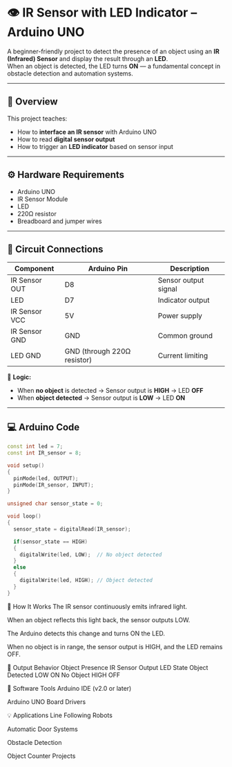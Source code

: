 # 👁️ IR Sensor with LED Indicator – Arduino UNO

A beginner-friendly project to detect the presence of an object using an **IR (Infrared) Sensor** and display the result through an **LED**.  
When an object is detected, the LED turns **ON** — a fundamental concept in obstacle detection and automation systems.

---

## 🧠 Overview

This project teaches:
- How to **interface an IR sensor** with Arduino UNO  
- How to read **digital sensor output**  
- How to trigger an **LED indicator** based on sensor input  

---

## ⚙️ Hardware Requirements

- Arduino UNO  
- IR Sensor Module  
- LED  
- 220Ω resistor  
- Breadboard and jumper wires  

---

## 🔌 Circuit Connections

| Component | Arduino Pin | Description |
|------------|--------------|--------------|
| IR Sensor OUT | D8 | Sensor output signal |
| LED | D7 | Indicator output |
| IR Sensor VCC | 5V | Power supply |
| IR Sensor GND | GND | Common ground |
| LED GND | GND (through 220Ω resistor) | Current limiting |

🧩 **Logic:**  
- When **no object** is detected → Sensor output is **HIGH** → LED **OFF**  
- When **object detected** → Sensor output is **LOW** → LED **ON**

---

## 💻 Arduino Code

```cpp
const int led = 7;
const int IR_sensor = 8;

void setup()
{
  pinMode(led, OUTPUT);
  pinMode(IR_sensor, INPUT); 
}

unsigned char sensor_state = 0;

void loop()
{
  sensor_state = digitalRead(IR_sensor);

  if(sensor_state == HIGH)
  {
    digitalWrite(led, LOW);  // No object detected
  }
  else
  {
    digitalWrite(led, HIGH); // Object detected
  }
}
```
🚀 How It Works
The IR sensor continuously emits infrared light.

When an object reflects this light back, the sensor outputs LOW.

The Arduino detects this change and turns ON the LED.

When no object is in range, the sensor output is HIGH, and the LED remains OFF.

📸 Output Behavior
Object Presence	IR Sensor Output	LED State
Object Detected	LOW	ON
No Object	HIGH	OFF

🧰 Software Tools
Arduino IDE (v2.0 or later)

Arduino UNO Board Drivers

💡 Applications
Line Following Robots

Automatic Door Systems

Obstacle Detection

Object Counter Projects
